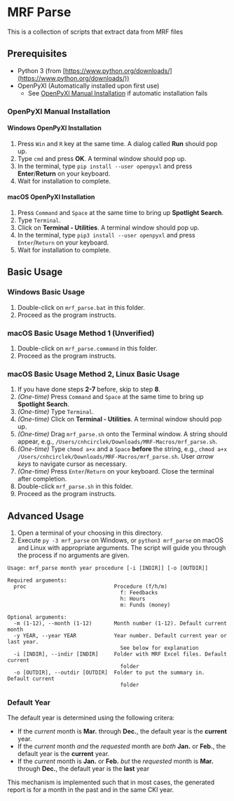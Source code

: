 # MRF Parse

This is a collection of scripts that extract data from MRF files

## Prerequisites

* Python 3 (from [https://www.python.org/downloads/](https://www.python.org/downloads/))
* OpenPyXl (Automatically installed upon first use)
  * See [OpenPyXl Manual Installation](#openpyxl-manual-installation) if automatic installation fails

### OpenPyXl Manual Installation

#### Windows OpenPyXl Installation

1. Press `Win` and `R` key at the same time. A dialog called **Run** should pop up.
2. Type `cmd` and press **OK**. A terminal window should pop up.
3. In the terminal, type `pip install --user openpyxl` and press **Enter**/**Return** on your keyboard.
4. Wait for installation to complete.

#### macOS OpenPyXl Installation

1. Press `Command` and `Space` at the same time to bring up **Spotlight Search**.
2. Type `Terminal`.
3. Click on **Terminal - Utilities**. A terminal window should pop up.
4. In the terminal, type `pip3 install --user openpyxl` and press `Enter`/`Return` on your keyboard.
5. Wait for installation to complete.

## Basic Usage

### Windows Basic Usage

1. Double-click on `mrf_parse.bat` in this folder.
2. Proceed as the program instructs.

### macOS Basic Usage Method 1 (Unverified)

1. Double-click on `mrf_parse.command` in this folder.
2. Proceed as the program instructs.

### macOS Basic Usage Method 2, Linux Basic Usage

1. If you have done steps **2-7** before, skip to step **8**.
2. *(One-time)* Press `Command` and `Space` at the same time to bring up **Spotlight Search**.
3. *(One-time)* Type `Terminal`.
4. *(One-time)* Click on **Terminal - Utilities**. A terminal window should pop up.
5. *(One-time)* Drag `mrf_parse.sh` onto the Terminal window. A string should appear, e.g., `/Users/cnhcirclek/Downloads/MRF-Macros/mrf_parse.sh`.
6. *(One-time)* Type `chmod a+x` and a `Space` **before** the string, e.g., `chmod a+x /Users/cnhcirclek/Downloads/MRF-Macros/mrf_parse.sh`. User *arrow keys* to navigate cursor as necessary.
7. *(One-time)* Press `Enter`/`Return` on your keyboard. Close the terminal after completion.
8. Double-click `mrf_parse.sh` in this folder.
9. Proceed as the program instructs.

## Advanced Usage

1. Open a terminal of your choosing in this directory.
2. Execute `py -3 mrf_parse` on Windows, or `python3 mrf_parse` on macOS and Linux with appropriate arguments. The script will guide you through the process if no arguments are given.

```text
Usage: mrf_parse month year procedure [-i [INDIR]] [-o [OUTDIR]]

Required arguments:
  proc                            Procedure (f/h/m)
                                    f: Feedbacks
                                    h: Hours
                                    m: Funds (money)

Optional arguments:
  -m (1-12), --month (1-12)       Month number (1-12). Default current month
  -y YEAR, --year YEAR            Year number. Default current year or last year.
                                    See below for explanation
  -i [INDIR], --indir [INDIR]     Folder with MRF Excel files. Default current
                                    folder
  -o [OUTDIR], --outdir [OUTDIR]  Folder to put the summary in. Default current
                                    folder
```

### Default Year

The default year is determined using the following critera:

* If the *current* month is **Mar.** through **Dec.**, the default year is the **current** year.
* If the *current* month *and* the *requested* month are *both* **Jan.** or **Feb.**, the default year is the **current** year.
* If the *current* month is **Jan.** or **Feb.** *but* the *requested* month is **Mar.** through **Dec.**, the default year is the **last** year

This mechanism is implemented such that in most cases, the generated report is for a month in the past and in the same CKI year.
